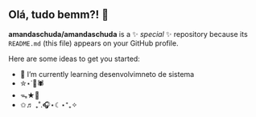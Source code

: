 ## Olá, tudo bemm?! 👋
**amandaschuda/amandaschuda** is a ✨ _special_ ✨ repository because its `README.md` (this file) appears on your GitHub profile.

Here are some ideas to get you started:

- 🌱 I’m currently learning desenvolvimneto de sistema 
- ✮⋆˙🎱🕷️
- ᯓ★🎸
- ✩♬ ₊˚.🎧⋆☾⋆⁺₊✧
<!--

-->
